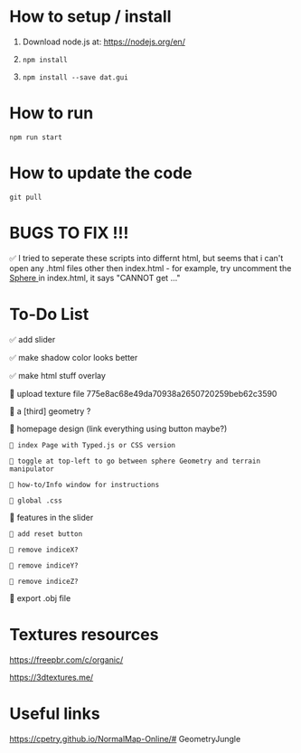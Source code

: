 # How to setup / install

1. Download node.js at: 
https://nodejs.org/en/

2. `npm install`

3. `npm install --save dat.gui`

# How to run

`npm run start`

# How to update the code

`git pull`


# BUGS TO FIX !!! 

✅ I tried to seperate these scripts into differnt html, but seems that i can't open any .html files other then index.html - for example, try uncomment the <a href="./src/sphere_with_waves.html" > Sphere </a> in index.html, it says "CANNOT get ..."

# To-Do List

✅ add slider

✅ make shadow color looks better

✅ make html stuff overlay

🤔 upload texture file
    775e8ac68e49da70938a2650720259beb62c3590

🤔 a [third] geometry ?

🤔 homepage design (link everything using button maybe?)

    🤔 index Page with Typed.js or CSS version

    🤔 toggle at top-left to go between sphere Geometry and terrain manipulator

    🤔 how-to/Info window for instructions

    🤔 global .css

🤔 features in the slider

    🤔 add reset button

    🤔 remove indiceX?

    🤔 remove indiceY?

    🤔 remove indiceZ?

🤔 export .obj file

# Textures resources
https://freepbr.com/c/organic/

https://3dtextures.me/

# Useful links
https://cpetry.github.io/NormalMap-Online/# GeometryJungle


